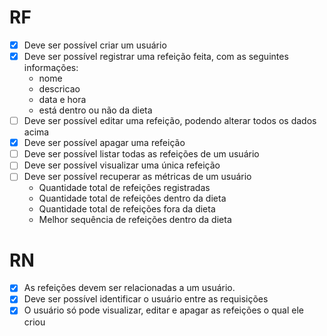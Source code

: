 # RF

- [x] Deve ser possível criar um usuário
- [x] Deve ser possível registrar uma refeição feita, com as seguintes informações:
  - nome
  - descricao
  - data e hora
  - está dentro ou não da dieta
- [ ] Deve ser possível editar uma refeição, podendo alterar todos os dados acima
- [x] Deve ser possível apagar uma refeição
- [ ] Deve ser possível listar todas as refeições de um usuário
- [ ] Deve ser possível visualizar uma única refeição
- [ ] Deve ser possível recuperar as métricas de um usuário
  - Quantidade total de refeições registradas
  - Quantidade total de refeições dentro da dieta
  - Quantidade total de refeições fora da dieta
  - Melhor sequência de refeições dentro da dieta

# RN

- [x] As refeições devem ser relacionadas a um usuário.
- [x] Deve ser possível identificar o usuário entre as requisições
- [x] O usuário só pode visualizar, editar e apagar as refeições o qual ele criou
